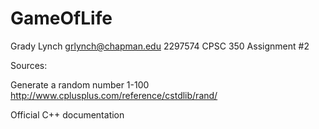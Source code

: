 # GameOfLife
Grady Lynch
grlynch@chapman.edu
2297574
CPSC 350 Assignment #2

Sources:

  Generate a random number 1-100 http://www.cplusplus.com/reference/cstdlib/rand/ 

  Official C++ documentation
